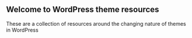## Welcome to WordPress theme resources

These are a collection of resources around the changing nature of themes in WordPress
